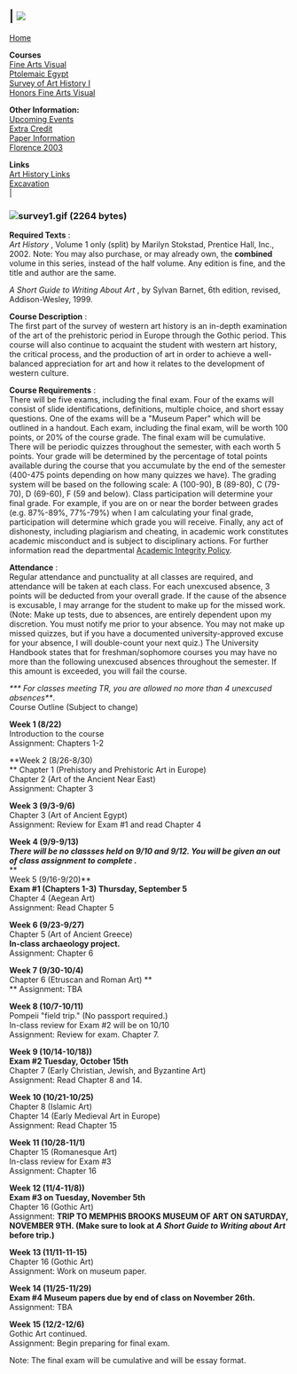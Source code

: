 | ![](../images/green_wreath.gif)  
---  
[Home](../default.htm)

**Courses**  
[Fine Arts Visual](fav.htm)  
[Ptolemaic Egypt](ptolemaic.htm)  
[Survey of Art History I](survey1.htm)  
[Honors Fine Arts Visual](HonorsFAV.htm)

**Other Information:**[  
Upcoming Events](../events.htm)[  
Extra Credit](../extracredit.htm)[  
Paper Information](paperinfo.htm)[  
Florence 2003](http://www.clt.astate/florence)

**Links**  
[Art History Links ](../links/art%20history.htm)  
[Excavation](../links/excavation.htm)  
|  

### ![survey1.gif \(2264 bytes\)](../images/text_gifs/survey1.gif)  
  
**Required Texts** :  
_Art History_ , Volume 1 only (split) by Marilyn Stokstad, Prentice Hall,
Inc., 2002\. Note: You may also purchase, or may already own, the **combined**
volume in this series, instead of the half volume. Any edition is fine, and
the title and author are the same.

_A Short Guide to Writing About Art_ , by Sylvan Barnet, 6th edition, revised,
Addison-Wesley, 1999.

**Course Description** :  
The first part of the survey of western art history is an in-depth examination
of the art of the prehistoric period in Europe through the Gothic period. This
course will also continue to acquaint the student with western art history,
the critical process, and the production of art in order to achieve a well-
balanced appreciation for art and how it relates to the development of western
culture.

**Course Requirements** :  
There will be five exams, including the final exam. Four of the exams will
consist of slide identifications, definitions, multiple choice, and short
essay questions. One of the exams will be a "Museum Paper" which will be
outlined in a handout. Each exam, including the final exam, will be worth 100
points, or 20% of the course grade. The final exam will be cumulative. There
will be periodic quizzes throughout the semester, with each worth 5 points.
Your grade will be determined by the percentage of total points available
during the course that you accumulate by the end of the semester (400-475
points depending on how many quizzes we have). The grading system will be
based on the following scale: A (100-90), B (89-80), C (79-70), D (69-60), F
(59 and below). Class participation will determine your final grade. For
example, if you are on or near the border between grades (e.g. 87%-89%,
77%-79%) when I am calculating your final grade, participation will determine
which grade you will receive. Finally, any act of dishonesty, including
plagiarism and cheating, in academic work constitutes academic misconduct and
is subject to disciplinary actions. For further information read the
departmental [Academic Integrity
Policy](../Academic%20Integrity%20Policy.htm).

**Attendance** :  
Regular attendance and punctuality at all classes are required, and attendance
will be taken at each class. For each unexcused absence, 3 points will be
deducted from your overall grade. If the cause of the absence is excusable, I
may arrange for the student to make up for the missed work. (Note: Make up
tests, due to absences, are entirely dependent upon my discretion. You must
notify me prior to your absence. You may not make up missed quizzes, but if
you have a documented university-approved excuse for your absence, I will
double-count your next quiz.) The University Handbook states that for
freshman/sophomore courses you may have no more than the following unexcused
absences throughout the semester. If this amount is exceeded, you will fail
the course.  
  
_*** For classes meeting TR, you are allowed no more than 4 unexcused
absences**_.  
Course Outline (Subject to change)

**Week 1 (8/22)**  
Introduction to the course  
Assignment: Chapters 1-2

**Week 2 (8/26-8/30)  
** Chapter 1 (Prehistory and Prehistoric Art in Europe)  
Chapter 2 (Art of the Ancient Near East)  
Assignment: Chapter 3

**Week 3 (9/3-9/6)**  
Chapter 3 (Art of Ancient Egypt)  
Assignment: Review for Exam #1 and read Chapter 4

**Week 4 (9/9-9/13)  
_There will be no classses held on 9/10 and 9/12. You will be given an out of
class assignment to complete **.**_**  
**  
Week 5 (9/16-9/20)**  
**Exam #1 (Chapters 1-3) Thursday, September 5**  
Chapter 4 (Aegean Art)  
Assignment: Read Chapter 5

**Week 6 (9/23-9/27)**  
Chapter 5 (Art of Ancient Greece)  
**In-class archaeology project.**  
Assignment: Chapter 6

**Week 7 (9/30-10/4)**  
Chapter 6 (Etruscan and Roman Art) **  
** Assignment: TBA

**Week 8 (10/7-10/11)**  
Pompeii  "field trip." (No passport required.)  
In-class review for Exam #2 will be on 10/10  
Assignment: Review for exam. Chapter 7.

**Week 9 (10/14-10/18))**  
**Exam #2 Tuesday, October 15th**  
Chapter 7 (Early Christian, Jewish, and Byzantine Art)  
Assignment: Read Chapter 8 and 14.

**Week 10 (10/21-10/25)**  
Chapter 8 (Islamic Art)  
Chapter 14 (Early Medieval Art in Europe)  
Assignment: Read Chapter 15  

**Week 11 (10/28-11/1)**  
Chapter 15 (Romanesque Art)  
In-class review for Exam #3  
Assignment: Chapter 16

**Week 12 (11/4-11/8))**  
**Exam #3 on Tuesday, November 5th**  
Chapter 16 (Gothic Art)  
Assignment: **TRIP TO MEMPHIS BROOKS MUSEUM OF ART ON SATURDAY, NOVEMBER  9TH.
(Make sure to look at _A Short Guide to Writing about Art_ before trip.)**

**Week 13 (11/11-11-15)**  
Chapter 16 (Gothic Art)  
Assignment: Work on museum paper.

**Week 14 (11/25-11/29)**  
**Exam #4 Museum papers due by end of class on November 26th.**  
Assignment: TBA

**Week 15 (12/2-12/6)**  
Gothic Art continued.  
Assignment: Begin preparing for final exam.

Note: The final exam will be cumulative and will be essay format.





